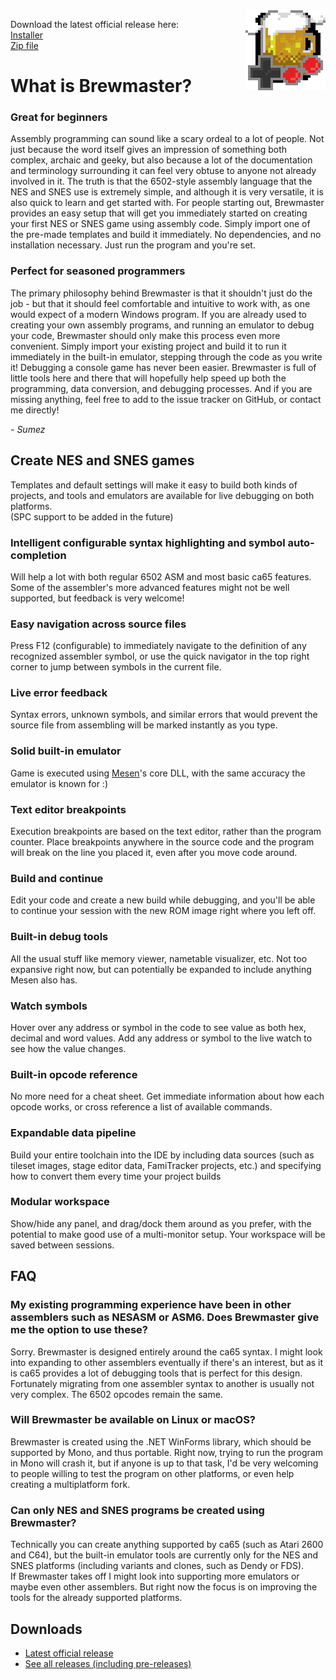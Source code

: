 <img align="right" src="logo.png" alt="Logo" style="margin: 0 0 5px 5px;" />

Download the latest official release here:  
[Installer](https://github.com/Sumez/Brewmaster/releases/latest/download/BrewmasterSetup.exe)  
[Zip file](https://github.com/Sumez/Brewmaster/releases/latest/download/Brewmaster.zip)  

# What is Brewmaster?
### Great for beginners
Assembly programming can sound like a scary ordeal to a lot of people. Not just because the word itself gives an impression of something both complex, archaic and geeky, but also because a lot of the documentation and terminology surrounding it can feel very obtuse to anyone not already involved in it. The truth is that the 6502-style assembly language that the NES and SNES use is extremely simple, and although it is very versatile, it is also quick to learn and get started with.
For people starting out, Brewmaster provides an easy setup that will get you immediately started on creating your first NES or SNES game using assembly code. Simply import one of the pre-made templates and build it immediately. No dependencies, and no installation necessary. Just run the program and you're set.
### Perfect for seasoned programmers
The primary philosophy behind Brewmaster is that it shouldn't just do the job - but that it should feel comfortable and intuitive to work with, as one would expect of a modern Windows program.
If you are already used to creating your own assembly programs, and running an emulator to debug your code, Brewmaster should only make this process even more convenient. Simply import your existing project and build it to run it immediately in the built-in emulator, stepping through the code as you write it! Debugging a console game has never been easier.
Brewmaster is full of little tools here and there that will hopefully help speed up both the programming, data conversion, and debugging processes. And if you are missing anything, feel free to add to the issue tracker on GitHub, or contact me directly!

*- Sumez*


## Create NES and SNES games
Templates and default settings will make it easy to build both kinds of projects, and tools and emulators are available for live debugging on both platforms.  
(SPC support to be added in the future)

### Intelligent configurable syntax highlighting and symbol auto-completion
Will help a lot with both regular 6502 ASM and most basic ca65 features. Some of the assembler's more advanced features might not be well supported, but feedback is very welcome!

### Easy navigation across source files
Press F12 (configurable) to immediately navigate to the definition of any recognized assembler symbol, or use the quick navigator in the top right corner to jump between symbols in the current file.

### Live error feedback
Syntax errors, unknown symbols, and similar errors that would prevent the source file from assembling will be marked instantly as you type.

### Solid built-in emulator
Game is executed using [Mesen](https://github.com/SourMesen/Mesen)'s core DLL, with the same accuracy the emulator is known for :)

### Text editor breakpoints
Execution breakpoints are based on the text editor, rather than the program counter. Place breakpoints anywhere in the source code and the program will break on the line you placed it, even after you move code around.

### Build and continue
Edit your code and create a new build while debugging, and you'll be able to continue your session with the new ROM image right where you left off.

### Built-in debug tools
All the usual stuff like memory viewer, nametable visualizer, etc. Not too expansive right now, but can potentially be expanded to include anything Mesen also has.

### Watch symbols
Hover over any address or symbol in the code to see value as both hex, decimal and word values. Add any address or symbol to the live watch to see how the value changes.

### Built-in opcode reference
No more need for a cheat sheet. Get immediate information about how each opcode works, or cross reference a list of available commands.

### Expandable data pipeline
Build your entire toolchain into the IDE by including data sources (such as tileset images, stage editor data, FamiTracker projects, etc.) and specifying how to convert them every time your project builds

### Modular workspace
Show/hide any panel, and drag/dock them around as you prefer, with the potential to make good use of a multi-monitor setup. Your workspace will be saved between sessions.


## FAQ
### My existing programming experience have been in other assemblers such as NESASM or ASM6. Does Brewmaster give me the option to use these?
Sorry. Brewmaster is designed entirely around the ca65 syntax. I might look into expanding to other assemblers eventually if there's an interest, but as it is ca65 provides a lot of debugging tools that is perfect for this design. Fortunately migrating from one assembler syntax to another is usually not very complex. The 6502 opcodes remain the same.
### Will Brewmaster be available on Linux or macOS?
Brewmaster is created using the .NET WinForms library, which should be supported by Mono, and thus portable. Right now, trying to run the program in Mono will crash it, but if anyone is up to that task, I'd be very welcoming to people willing to test the program on other platforms, or even help creating a multiplatform fork.
### Can only NES and SNES programs be created using Brewmaster?
Technically you can create anything supported by ca65 (such as Atari 2600 and C64), but the built-in emulator tools are currently only for the NES and SNES platforms (including variants and clones, such as Dendy or FDS).  
If Brewmaster takes off I might look into supporting more emulators or maybe even other assemblers. But right now the focus is on improving the tools for the already supported platforms.


## Downloads
- [Latest official release](https://github.com/Sumez/Brewmaster/releases/latest)
- [See all releases (including pre-releases)](https://github.com/Sumez/Brewmaster/releases)